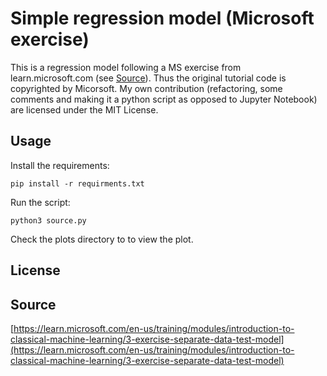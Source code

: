 # Simple regression model (Microsoft exercise)
This is a regression model following a MS exercise from learn.microsoft.com (see [Source](Source)). Thus the original tutorial code is copyrighted by Micorsoft. My own contribution (refactoring, some comments and making it a python script as opposed to Jupyter Notebook) are licensed under the MIT License.

## Usage
Install the requirements:
```
pip install -r requirments.txt
```
Run the script:
```
python3 source.py
```

Check the plots directory to to view the plot.

## License

## Source
[https://learn.microsoft.com/en-us/training/modules/introduction-to-classical-machine-learning/3-exercise-separate-data-test-model](https://learn.microsoft.com/en-us/training/modules/introduction-to-classical-machine-learning/3-exercise-separate-data-test-model)
